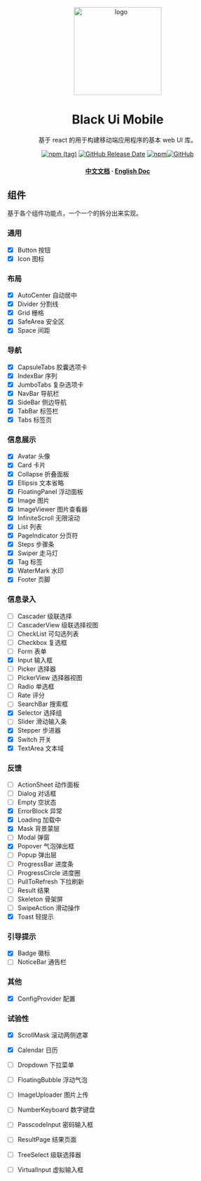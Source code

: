 <div align="center">
  <img src="https://avatars.githubusercontent.com/u/73016681?s=200&v=4" alt="logo" width="200" height="auto" />
  <h1>Black Ui Mobile</h1>
  <p>基于 react 的用于构建移动端应用程序的基本 web UI 库。</p>

[![npm (tag)](https://img.shields.io/npm/v/uab-ui-mobile)](https://www.npmjs.com/package/uab-ui-mobile) [![GitHub Release Date](https://img.shields.io/github/release-date/uabjs/uab-ui-mobile)](https://github.com/yyt520/black-ui-mobilee/releases) [![npm](https://img.shields.io/npm/dw/uab-ui-mobile)](https://www.npmjs.com/package/uab-ui-mobile)[![GitHub](https://img.shields.io/github/license/uabjs/uab-ui-mobile)](https://github.com/yyt520/black-ui-mobile)

  <h4>
    <a href="https://uab-ui-mobile.netlify.app/">中文文档</a>
    <span> · </span>
    <a href="https://uab-ui-mobile.netlify.app/en">English Doc</a>
  </h4>
</div>


## 组件

基于各个组件功能点，一个一个的拆分出来实现。

### 通用

- [x] Button 按钮
- [x] Icon 图标

### 布局

- [x] AutoCenter 自动居中
- [x] Divider 分割线
- [x] Grid 栅格
- [x] SafeArea 安全区
- [x] Space 间距

### 导航

- [x] CapsuleTabs 胶囊选项卡
- [x] IndexBar 序列
- [x] JumboTabs 复杂选项卡
- [x] NavBar 导航栏
- [x] SideBar 侧边导航
- [x] TabBar 标签栏
- [x] Tabs 标签页

### 信息展示

- [x] Avatar 头像
- [x] Card 卡片
- [x] Collapse 折叠面板
- [x] Ellipsis 文本省略
- [x] FloatingPanel 浮动面板
- [x] Image 图片
- [x] ImageViewer 图片查看器
- [x] InfiniteScroll 无限滚动
- [x] List 列表
- [x] PageIndicator 分页符
- [x] Steps 步骤条
- [x] Swiper 走马灯
- [x] Tag 标签
- [x] WaterMark 水印
- [x] Footer 页脚

### 信息录入

- [ ] Cascader 级联选择
- [ ] CascaderView 级联选择视图
- [ ] CheckList 可勾选列表
- [ ] Checkbox 复选框
- [ ] Form 表单
- [x] Input 输入框
- [ ] Picker 选择器
- [ ] PickerView 选择器视图
- [ ] Radio 单选框
- [ ] Rate 评分
- [ ] SearchBar 搜索框
- [x] Selector 选择组
- [ ] Slider 滑动输入条
- [x] Stepper 步进器
- [x] Switch 开关
- [x] TextArea 文本域

### 反馈

- [ ] ActionSheet 动作面板
- [ ] Dialog 对话框
- [ ] Empty 空状态
- [x] ErrorBlock 异常
- [x] Loading 加载中
- [x] Mask 背景蒙层
- [ ] Modal 弹窗
- [x] Popover 气泡弹出框
- [ ] Popup 弹出层
- [ ] ProgressBar 进度条
- [ ] ProgressCircle 进度圈
- [ ] PullToRefresh 下拉刷新
- [ ] Result 结果
- [ ] Skeleton 骨架屏
- [ ] SwipeAction 滑动操作
- [x] Toast 轻提示

### 引导提示

- [x] Badge 徽标
- [ ] NoticeBar 通告栏

### 其他

- [x] ConfigProvider 配置

### 试验性

- [x] ScrollMask 滚动两侧遮罩
- [x] Calendar 日历
- [ ] Dropdown 下拉菜单
- [ ] FloatingBubble 浮动气泡
- [ ] ImageUploader 图片上传
- [ ] NumberKeyboard 数字键盘
- [ ] PasscodeInput 密码输入框
- [ ] ResultPage 结果页面
- [ ] TreeSelect 级联选择器
- [ ] VirtualInput 虚拟输入框

